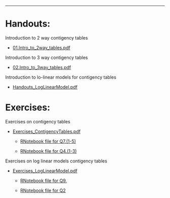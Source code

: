 <!-- -------------------------------------------------------------------------------- -->

<!-- Copyright 2020 Georgios Karagiannis -->

<!-- This file is part of Topics_in_Statistics_Michaelmas_2020 -->
<!-- (Topics in Statistics III/IV (MATH3361/4071) Michaelmas term 2020) -->
<!-- which is the material of the course (Topics in Statistics III/IV (MATH3361/4071) -->
<!-- taught by Georgios P. Katagiannis in the Department of Mathematical Sciences   -->
<!-- in the University of Durham  in Michaelmas term in 2020 -->

<!-- Topics_in_Statistics_Michaelmas_2020 is free software: you can redistribute it and/or modify -->
<!-- it under the terms of the GNU General Public License as published by -->
<!-- the Free Software Foundation version 3 of the License. -->

<!-- Topics_in_Statistics_Michaelmas_2020 is distributed in the hope that it will be useful, -->
<!-- but WITHOUT ANY WARRANTY; without even the implied warranty of -->
<!-- MERCHANTABILITY or FITNESS FOR A PARTICULAR PURPOSE.  See the -->
<!-- GNU General Public License for more details. -->

<!-- You should have received a copy of the GNU General Public License -->
<!-- along with Topics_in_Statistics_Michaelmas_2020 If not, see <http://www.gnu.org/licenses/>. -->

<!-- -------------------------------------------------------------------------------- -->


------------------------------------------------------------------------

# Handouts:

Introduction to 2 way contigency tables  

+ [01.Intro_to_2way_tables.pdf](https://github.com/georgios-stats/Topics_in_Statistics_Michaelmas_2020/blob/master/Contigency_Tables/01.Intro_to_2way_tables.pdf)    

Introduction to 3 way contigency tables  

+ [02.Intro_to_3way_tables.pdf](https://github.com/georgios-stats/Topics_in_Statistics_Michaelmas_2020/blob/master/Contigency_Tables/02.Intro_to_3way_tables.pdf)    

Introduction to lo-linear models for contigency tables  

+ [Handouts_LogLinearModel.pdf](https://github.com/georgios-stats/Topics_in_Statistics_Michaelmas_2020/blob/master/Contigency_Tables/Handouts_LogLinearModel.pdf)    


# Exercises:

Exercises on contigency tables 

+ [Exercises_ContigencyTables.pdf](https://github.com/georgios-stats/Topics_in_Statistics_Michaelmas_2020/blob/master/Contigency_Tables/Exercises_ContigencyTables.pdf)  

  + [RNotebook file for Q7.(1-5)](https://htmlpreview.github.io/?https://github.com/georgios-stats/Topics_in_Statistics_Michaelmas_2020/blob/master/Contigency_Tables/q7_R.nb.html)  

  + [RNotebook file for Q4.(1-3)](https://htmlpreview.github.io/?https://github.com/georgios-stats/Topics_in_Statistics_Michaelmas_2020/blob/master/Contigency_Tables/q2_R.nb.html)

Exercises on log linear models contigency tables 

+ [Exercises_LogLinearModel.pdf](https://github.com/georgios-stats/Topics_in_Statistics_Michaelmas_2020/blob/master/Contigency_Tables/Exercises_LogLinearModel.pdf)  

  + [RNotebook file for Q9.](https://htmlpreview.github.io/?https://github.com/georgios-stats/Topics_in_Statistics_Michaelmas_2020/blob/master/Contigency_Tables/q9LL_R.nb.html)    

  + [RNotebook file for Q2](https://htmlpreview.github.io/?https://github.com/georgios-stats/Topics_in_Statistics_Michaelmas_2020/blob/master/Contigency_Tables/q2_R_LL.nb.html)


